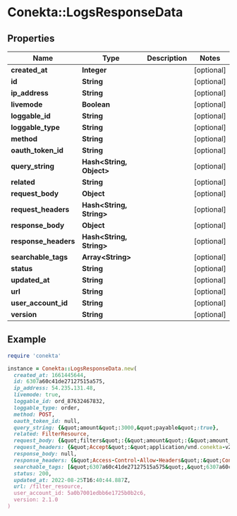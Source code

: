 # Conekta::LogsResponseData

## Properties

| Name | Type | Description | Notes |
| ---- | ---- | ----------- | ----- |
| **created_at** | **Integer** |  | [optional] |
| **id** | **String** |  | [optional] |
| **ip_address** | **String** |  | [optional] |
| **livemode** | **Boolean** |  | [optional] |
| **loggable_id** | **String** |  | [optional] |
| **loggable_type** | **String** |  | [optional] |
| **method** | **String** |  | [optional] |
| **oauth_token_id** | **String** |  | [optional] |
| **query_string** | **Hash&lt;String, Object&gt;** |  | [optional] |
| **related** | **String** |  | [optional] |
| **request_body** | **Object** |  | [optional] |
| **request_headers** | **Hash&lt;String, String&gt;** |  | [optional] |
| **response_body** | **Object** |  | [optional] |
| **response_headers** | **Hash&lt;String, String&gt;** |  | [optional] |
| **searchable_tags** | **Array&lt;String&gt;** |  | [optional] |
| **status** | **String** |  | [optional] |
| **updated_at** | **String** |  | [optional] |
| **url** | **String** |  | [optional] |
| **user_account_id** | **String** |  | [optional] |
| **version** | **String** |  | [optional] |

## Example

```ruby
require 'conekta'

instance = Conekta::LogsResponseData.new(
  created_at: 1661445644,
  id: 6307a60c41de27127515a575,
  ip_address: 54.235.131.48,
  livemode: true,
  loggable_id: ord_87632467832,
  loggable_type: order,
  method: POST,
  oauth_token_id: null,
  query_string: {&quot;amount&quot;:3000,&quot;payable&quot;:true},
  related: FilterResource,
  request_body: {&quot;filters&quot;:{&quot;amount&quot;:{&quot;amount_from&quot;:0,&quot;amount_to&quot;:0},&quot;created_at&quot;:{&quot;date_from&quot;:1653627600,&quot;date_to&quot;:1661489999},&quot;filterName&quot;:&quot;Payments&quot;,&quot;search_term&quot;:null,&quot;sort_by&quot;:&quot;created_at&quot;,&quot;sort_direction&quot;:&quot;desc&quot;,&quot;status&quot;:[],&quot;type&quot;:[]},&quot;id&quot;:&quot;78e65162-0f37-4942-847c-9bf7081d54c2&quot;,&quot;page&quot;:&quot;0&quot;,&quot;report_type&quot;:&quot;charges&quot;,&quot;testMode&quot;:false},
  request_headers: {&quot;Accept&quot;:&quot;application/vnd.conekta-v2.1.0+json&quot;,&quot;Accept-Encoding&quot;:&quot;gzip, deflate, br&quot;,&quot;Accept-Language&quot;:&quot;es-419, es; q&#x3D;0.9, en; q&#x3D;0.8&quot;,&quot;Activitypermission&quot;:&quot;orders:read&quot;,&quot;Apiversion&quot;:&quot;2.1.0&quot;},
  response_body: null,
  response_headers: {&quot;Access-Control-Allow-Headers&quot;:&quot;Content-Type, Depth, User-Agent, X-File-Size, X-Requested-With, If-Modified-Since, X-File-Name, Cache-Control, X-Prototype-Version, Authorization, Accept, Date, Version, X-Forwarded-For, Host, Connection, X-Forwarded-Proto, X-Forwarded-Port, X-Amzn-Trace-Id, Accept-Encoding, Accept-Language, Referer, Origin, Activitypermission, Apiversion, Entityid, Livemode, Sec-Ch-Ua, Sec-Ch-Ua-Mobile, Sec-Ch-Ua-Platform, Sec-Fetch-Dest, Sec-Fetch-Mode, Sec-Fetch-Site, X-Datadog-Parent-Id, X-Datadog-Sampling-Priority, X-Datadog-Trace-Id, X-Forwarded-Host, X-Forwarded-Server, X-Real-Ip&quot;,&quot;Access-Control-Allow-Methods&quot;:&quot;POST, GET, PUT, OPTIONS&quot;,&quot;Access-Control-Allow-Origin&quot;:&quot;*&quot;,&quot;Access-Control-Max-Age&quot;:&quot;1728000&quot;,&quot;Conekta-Media-Type&quot;:&quot;conekta-v2.1.0; format&#x3D;application/json&quot;,&quot;Content-Type&quot;:&quot;application/json; charset&#x3D;utf-8&quot;,&quot;Referrer-Policy&quot;:&quot;strict-origin-when-cross-origin&quot;,&quot;Strict-Transport-Security&quot;:&quot;max-age&#x3D;31536000; includeSubDomains&quot;,&quot;X-Content-Type-Options&quot;:&quot;nosniff&quot;,&quot;X-Download-Options&quot;:&quot;noopen&quot;,&quot;X-Frame-Options&quot;:&quot;SAMEORIGIN&quot;,&quot;X-Permitted-Cross-Domain-Policies&quot;:&quot;none&quot;,&quot;X-XSS-Protection&quot;:&quot;1; mode&#x3D;block&quot;},
  searchable_tags: [&quot;6307a60c41de27127515a575&quot;,&quot;6307a60c41de27127515a571&quot;],
  status: 200,
  updated_at: 2022-08-25T16:40:44.887Z,
  url: /filter_resource,
  user_account_id: 5a0b7001edbb6e1725b0b2c6,
  version: 2.1.0
)
```

